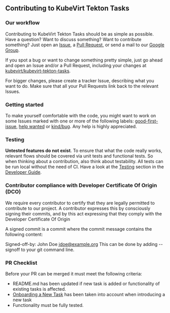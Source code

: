## Contributing to KubeVirt Tekton Tasks

### Our workflow

Contributing to KubeVirt Tekton Tasks should be as simple as possible. Have a question? Want
to discuss something? Want to contribute something? Just open an
[Issue](https://github.com/kubevirt/kubevirt-tekton-tasks/issues), a [Pull
Request](https://github.com/kubevirt/kubevirt-tekton-tasks/pulls), or send a mail to our
[Google Group](https://groups.google.com/forum/#!forum/kubevirt-dev).

If you spot a bug or want to change something pretty simple, just go
ahead and open an Issue and/or a Pull Request, including your changes
at [kubevirt/kubevirt-tekton-tasks](https://github.com/kubevirt/kubevirt-tekton-tasks).

For bigger changes, please create a tracker Issue, describing what you want to
do. Make sure that all your Pull Requests link back to the
relevant Issues.

### Getting started

To make yourself comfortable with the code, you might want to work on some
Issues marked with one or more of the following labels:
[good-first-issue](https://github.com/kubevirt/kubevirt-tekton-tasks/labels/good%20first%20issue),
[help wanted](https://github.com/kubevirt/kubevirt-tekton-tasks/labels/help%20wanted)
or [kind/bug](https://github.com/kubevirt/kubevirt-tekton-tasks/labels/kind%2Fbug).
Any help is highly appreciated.

### Testing

**Untested features do not exist**. To ensure that what the code really works,
relevant flows should be covered via unit tests and functional tests. So when
thinking about a contribution, also think about testability. All tests can be
run local without the need of CI. Have a look at the
[Testing](docs/getting-started.md#testing)
section in the [Developer Guide](docs/getting-started.md).

### Contributor compliance with Developer Certificate Of Origin (DCO)
We require every contributor to certify that they are legally permitted to contribute to our project. A contributor expresses this by consciously signing their commits, and by this act expressing that they comply with the Developer Certificate Of Origin

A signed commit is a commit where the commit message contains the following content:

Signed-off-by: John Doe <jdoe@example.org>
This can be done by adding --signoff to your git command line.


### PR Checklist
Before your PR can be merged it must meet the following criteria:

- README.md has been updated if new task is added or functionality of existing tasks is affected.
- [Onboarding a New Task](docs/onboarding-new-task.md) has been taken into account when introducing a new task
- Functionality must be fully tested.
